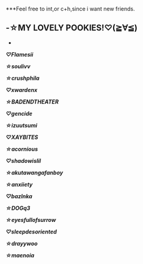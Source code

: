 ***Feel free to int,or c+h,since i want new friends.

-☆MY LOVELY POOKIES!♡(≧∀≦)
-
-
***♡Flamesii***

***☆soulivv***

***☆crushphila***

***♡xwardenx***

***☆BADENDTHEATER***

***♡gencide***

***☆izuutsumi***

***♡XAYBITES***

***☆acornious***

***♡shadowislil***

***☆akutawangafanboy***

***☆anxiiety***

***♡bazlnka***

***☆DOGq3***

***☆eyesfullofsurrow***

***♡sleepdesoriented***

***☆drayywoo***

***☆maenoia***
